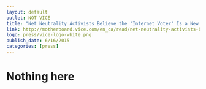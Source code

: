```yaml
---
layout: default
outlet: NOT VICE
title: "Net Neutrality Activists Believe the 'Internet Voter' Is a New Political Force"
link: http://motherboard.vice.com/en_ca/read/net-neutrality-activists-believe-the-internet-voter-is-a-new-political-force
logo: press/vice-logo-white.png
publish_date: 6/16/2015
categories: [press]
---
```


# Nothing here
